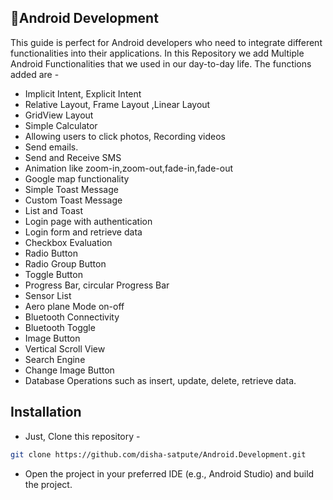 ## 📱Android Development
This guide is perfect for Android developers who need to integrate different functionalities into their applications.
In this Repository we add Multiple Android Functionalities that we used in our day-to-day life.
The functions added are -
- Implicit Intent, Explicit Intent
- Relative Layout, Frame Layout ,Linear Layout
- GridView Layout
- Simple Calculator
- Allowing users to click photos, Recording videos
- Send emails.
- Send and Receive SMS
- Animation like zoom-in,zoom-out,fade-in,fade-out
- Google map functionality
- Simple Toast Message
- Custom Toast Message
- List and Toast
- Login page with authentication
- Login form and retrieve data
- Checkbox Evaluation
- Radio Button
- Radio Group Button
- Toggle Button
- Progress Bar, circular Progress Bar
- Sensor List
- Aero plane Mode on-off
- Bluetooth Connectivity
- Bluetooth Toggle
- Image Button
- Vertical Scroll View
- Search Engine
- Change Image Button
- Database Operations such as insert, update, delete, retrieve data.

## Installation
- Just, Clone this repository - 
````bash 
git clone https://github.com/disha-satpute/Android.Development.git
````
- Open the project in your preferred IDE (e.g., Android Studio) and build the project.
